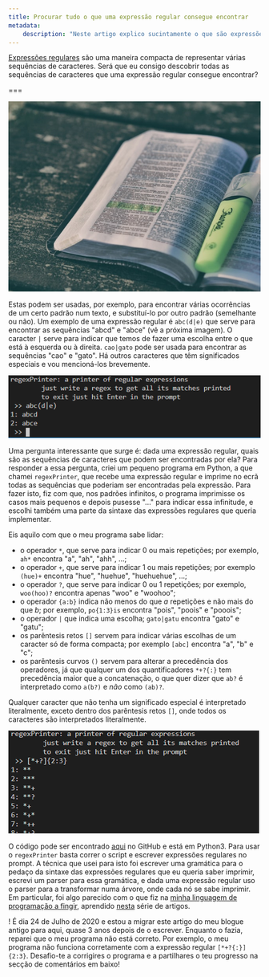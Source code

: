 ```yaml
---
title: Procurar tudo o que uma expressão regular consegue encontrar
metadata:
    description: "Neste artigo explico sucintamente o que são expressões regulares e mostro algo que fiz com elas!"
---
```


[Expressões regulares](https://en.wikipedia.org/wiki/Regular_expression) são uma maneira compacta de representar várias sequências de caracteres. Será que eu consigo descobrir todas as sequências de caracteres que uma expressão regular consegue encontrar?

===

![page of a book with a paragraph highlighted](hightlighted-book.jpg "Photo by Aaron Burden on Unsplash")

Estas podem ser usadas, por exemplo, para encontrar várias ocorrências de um certo padrão num texto, e substituí-lo por outro padrão (semelhante ou não). Um exemplo de uma expressão regular é `abc(d|e)` que serve para encontrar as sequências "abcd" e "abce" (vê a próxima imagem). O caracter `|` serve para indicar que temos de fazer uma escolha entre o que está à esquerda ou à direita. `cao|gato` pode ser usada para encontrar as sequências "cao" e "gato". Há outros caracteres que têm significados especiais e vou mencioná-los brevemente.

![two screenshots of my program](regex.png)

Uma pergunta interessante que surge é: dada uma expressão regular, quais são as sequências de caracteres que podem ser encontradas por ela? Para responder a essa pergunta, criei um pequeno programa em Python, a que chamei `regexPrinter`, que recebe uma expressão regular e imprime no ecrã todas as sequências que poderiam ser encontradas pela expressão. Para fazer isto, fiz com que, nos padrões infinitos, o programa imprimisse os casos mais pequenos e depois pusesse "..." para indicar essa infinitude, e escolhi também uma parte da sintaxe das expressões regulares que queria implementar.

Eis aquilo com que o meu programa sabe lidar:

 - o operador `*`, que serve para indicar $0$ ou mais repetições; por exemplo, `ah*` encontra "a", "ah", "ahh", ...;
 - o operador `+`, que serve para indicar $1$ ou mais repetições; por exemplo `(hue)+` encontra "hue", "huehue", "huehuehue", ...;
 - o operador `?`, que serve para indicar $0$ ou $1$ repetições; por exemplo, `woo(hoo)?` encontra apenas "woo" e "woohoo";
 - o operador `{a:b}` indica não menos do que $a$ repetições e não mais do que $b$; por exemplo, `po{1:3}is` encontra "pois", "poois" e "pooois";
 - o operador `|` que indica uma escolha; `gato|gatu` encontra "gato" e "gatu";
 - os parêntesis retos `[]` servem para indicar várias escolhas de um caracter só de forma compacta; por exemplo `[abc]` encontra "a", "b" e "c";
 - os parêntesis curvos `()` servem para alterar a precedência dos operadores, já que qualquer um dos quantificadores `*+?{:}` tem precedência maior que a concatenação, o que quer dizer que `ab?` é interpretado como `a(b?)` e _não_ como `(ab)?`.

Qualquer caracter que não tenha um significado especial é interpretado literalmente, exceto dentro dos parêntesis retos `[]`, onde todos os caracteres são interpretados literalmente.

![another screenshot of my program](regex2.png)

O código pode ser encontrado [aqui](https://github.com/RojerGS/projects/blob/master/misc/regexPrinter.py) no GitHub e está em Python3. Para usar o `regexPrinter` basta correr o script e escrever expressões regulares no prompt. A técnica que usei para isto foi escrever uma gramática para o pedaço da sintaxe das expressões regulares que eu queria saber imprimir, escrevi um parser para essa gramática, e dada uma expressão regular uso o parser para a transformar numa árvore, onde cada nó se sabe imprimir. Em particular, foi algo parecido com o que fiz na [minha linguagem de programação a fingir](https://mathspp.com/blog/creating-programming-language-from-scratch), aprendido [nesta](https://ruslanspivak.com/lsbasi-part1/) série de artigos.

! É dia 24 de Julho de 2020 e estou a migrar este artigo do meu blogue antigo para aqui, quase 3 anos depois de o escrever. Enquanto o fazia, reparei que o meu programa não está correto. Por exemplo, o meu programa não funciona corretamente com a expressão regular `[*+?{:}]{2:3}`. Desafio-te a corrigires o programa e a partilhares o teu progresso na secção de comentários em baixo!